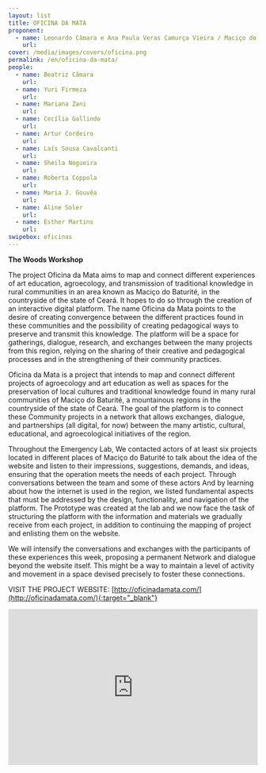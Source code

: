 ```yaml
---
layout: list
title: OFICINA DA MATA
proponent:
  - name: Leonardo Câmara e Ana Paula Veras Camurça Vieira / Maciço do Baturité, CE
    url: 
cover: /media/images/covers/oficina.png
permalink: /en/oficina-da-mata/
people:
  - name: Beatriz Câmara
    url: 
  - name: Yuri Firmeza
    url: 
  - name: Mariana Zani
    url: 
  - name: Cecília Gallindo
    url: 
  - name: Artur Cordeiro
    url: 
  - name: Laís Sousa Cavalcanti
    url: 
  - name: Sheila Nogueira
    url: 
  - name: Roberta Coppola
    url: 
  - name: Maria J. Gouvêa
    url: 
  - name: Aline Soler
    url: 
  - name: Esther Martins
    url: 
swipebox: oficinas
---
```


**The Woods Workshop**

The project ​Oficina da Mata​ aims to map and connect different experiences of art education, agroecology, and transmission of traditional knowledge in rural communities in an area known as Maciço do Baturité, in the countryside of the state of Ceará. It hopes to do so through the creation of an interactive digital platform. The name Oficina da Mata points to the desire of creating convergence between the different practices found in these communities and the possibility of creating pedagogical ways to preserve and transmit this knowledge. The platform will be a space for gatherings, dialogue, research, and exchanges between the many projects from this region, relying on the sharing of their creative and pedagogical processes and in the strengthening of their community practices.
  
Oficina da Mata is a project that intends to map and connect different projects of agroecology and art education as well as spaces for the preservation of local cultures and traditional knowledge found in many rural communities of Maciço do Baturité, a mountainous regions in the countryside of the state of Ceará. The goal of the platform is to connect these Community projects in a network that allows exchanges, dialogue, and partnerships (all digital, for now) between the many artistic, cultural, educational, and agroecological initiatives of the region.
  
Throughout the Emergency Lab, We contacted actors of at least six projects located in different places of Maciço do Baturité to talk about the idea of the website and listen to their impressions, suggestions, demands, and ideas, ensuring that the operation meets the needs of each project. Through conversations between the team and some of these actors And by learning about how the internet is used in the region, we listed fundamental aspects that must be addressed by the design, functionality, and navigation of the platform. The Prototype was created at the lab and we now face the task of structuring the platform with the information and materials we gradually receive from each project, in addition to continuing the mapping of project and enlisting them on the website.
  
We will intensify the conversations and exchanges with the participants of these experiences this week, proposing a permanent Network and dialogue beyond the website itself. This might be a way to maintain a level of activity and movement in a space devised precisely to foster these connections.
  
VISIT THE PROJECT WEBSITE:  [http://oficinadamata.com/](http://oficinadamata.com/){:target="_blank"}

<iframe width="100%" height="315" src="https://www.youtube.com/embed/B36llDlTVt0" frameborder="0" allow="accelerometer; autoplay; encrypted-media; gyroscope; picture-in-picture" allowfullscreen></iframe>
